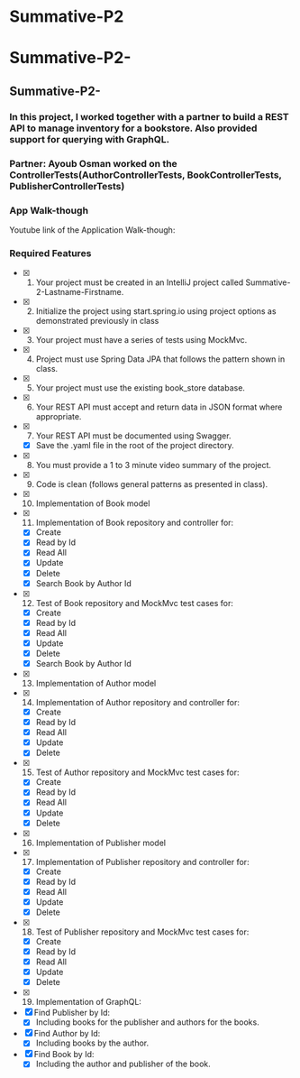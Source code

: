 # Summative-P2
# Summative-P2-

## Summative-P2-

### In this project, I worked together with a partner to build a REST API to manage inventory for a bookstore. Also provided support for querying with GraphQL.

### Partner: Ayoub Osman worked on the ControllerTests(AuthorControllerTests, BookControllerTests, PublisherControllerTests)
### App Walk-though

Youtube link of the Application Walk-though:

### Required Features

- [x] 1. Your project must be created in an IntelliJ project called Summative-2-Lastname-Firstname.
- [x] 2. Initialize the project using start.spring.io using project options as demonstrated previously in class
- [x] 3. Your project must have a series of tests using MockMvc.
- [x] 4. Project must use Spring Data JPA that follows the pattern shown in class.
- [x] 5. Your project must use the existing book_store database.
- [x] 6. Your REST API must accept and return data in JSON format where appropriate.
- [x] 7. Your REST API must be documented using Swagger.
  - [x] Save the .yaml file in the root of the project directory.
- [x] 8. You must provide a 1 to 3 minute video summary of the project.
- [x] 9. Code is clean (follows general patterns as presented in class).
- [x] 10. Implementation of Book model
- [x] 11. Implementation of Book repository and controller for:
   - [x] Create
   - [x] Read by Id
   - [x] Read All
   - [x] Update
   - [x] Delete
   - [x] Search Book by Author Id
- [x] 12. Test of Book repository and MockMvc test cases for:
   - [x] Create
   - [x] Read by Id
   - [x] Read All
   - [x] Update
   - [x] Delete
   - [x] Search Book by Author Id
  
 - [x] 13. Implementation of Author model
- [x] 14. Implementation of Author repository and controller for:
   - [x] Create
   - [x] Read by Id
   - [x] Read All
   - [x] Update
   - [x] Delete
- [x] 15. Test of Author repository and MockMvc test cases for:
   - [x] Create
   - [x] Read by Id
   - [x] Read All
   - [x] Update
   - [x] Delete

 - [x] 16. Implementation of Publisher model
- [x] 17. Implementation of Publisher repository and controller for:
   - [x] Create
   - [x] Read by Id
   - [x] Read All
   - [x] Update
   - [x] Delete
- [x] 18. Test of Publisher repository and MockMvc test cases for:
   - [x] Create
   - [x] Read by Id
   - [x] Read All
   - [x] Update
   - [x] Delete
   
 - [x] 19. Implementation of GraphQL: 
 - [x] Find Publisher by Id:
    - [x] Including books for the publisher and authors for the books.
 - [x] Find Author by Id:
     - [x] Including books by the author.
 - [x] Find Book by Id:
    - [x] Including the author and publisher of the book.
